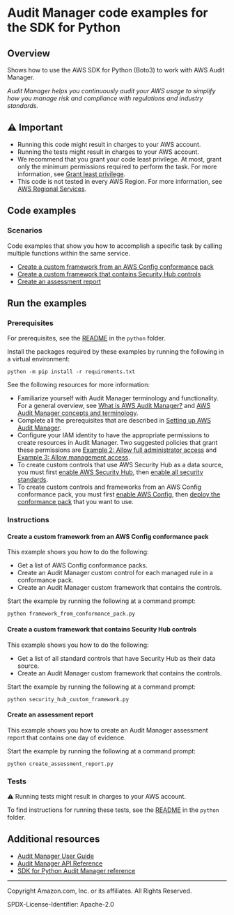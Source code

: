 <!--Generated by WRITEME on 2023-03-27 23:24:21.065808 (UTC)-->
# Audit Manager code examples for the SDK for Python

## Overview

Shows how to use the AWS SDK for Python (Boto3) to work with AWS Audit Manager.

<!--custom.overview.start-->
<!--custom.overview.end-->

*Audit Manager helps you continuously audit your AWS usage to simplify how you manage risk and compliance with regulations and industry standards.*

## ⚠ Important

* Running this code might result in charges to your AWS account.
* Running the tests might result in charges to your AWS account.
* We recommend that you grant your code least privilege. At most, grant only the minimum permissions required to perform the task. For more information, see [Grant least privilege](https://docs.aws.amazon.com/IAM/latest/UserGuide/best-practices.html#grant-least-privilege).
* This code is not tested in every AWS Region. For more information, see [AWS Regional Services](https://aws.amazon.com/about-aws/global-infrastructure/regional-product-services).

<!--custom.important.start-->
<!--custom.important.end-->

## Code examples
### Scenarios

Code examples that show you how to accomplish a specific task by calling multiple
functions within the same service.

* [Create a custom framework from an AWS Config conformance pack](framework_from_conformance_pack.py) 
* [Create a custom framework that contains Security Hub controls](security_hub_custom_framework.py) 
* [Create an assessment report](create_assessment_report.py) 

## Run the examples

### Prerequisites


For prerequisites, see the [README](../../README.md#Prerequisites) in the `python` folder.


Install the packages required by these examples by running the following in a virtual environment:

```
python -m pip install -r requirements.txt
```


<!--custom.prerequisites.start-->
See the following resources for more information:

- Familiarize yourself with Audit Manager terminology and functionality. For a general 
overview, see [What is AWS Audit Manager?](https://docs.aws.amazon.com/audit-manager/latest/userguide/what-is.html) and [AWS Audit Manager concepts and terminology](https://docs.aws.amazon.com/audit-manager/latest/userguide/concepts.html).
- Complete all the prerequisites that are described in 
[Setting up AWS Audit Manager](https://docs.aws.amazon.com/audit-manager/latest/userguide/setting-up.html). 
- Configure your IAM identity to have the appropriate permissions to create resources in Audit 
Manager. Two suggested policies that grant these permissions are 
[Example 2: Allow full administrator access](https://docs.aws.amazon.com/audit-manager/latest/userguide/security_iam_id-based-policy-examples.html#example-1) 
and [Example 3: Allow management access](https://docs.aws.amazon.com/audit-manager/latest/userguide/security_iam_id-based-policy-examples.html#example-2).
- To create custom controls that use AWS Security Hub as a data source, you must first 
[enable AWS Security Hub](https://docs.aws.amazon.com/securityhub/latest/userguide/securityhub-settingup.html), then [enable all security standards](https://docs.aws.amazon.com/securityhub/latest/userguide/securityhub-standards-enable-disable.html#securityhub-standard-enable-console). 
- To create custom controls and frameworks from an AWS Config conformance pack, you 
must first [enable AWS Config](https://docs.aws.amazon.com/config/latest/developerguide/gs-console.html), 
then [deploy the conformance pack](https://docs.aws.amazon.com/config/latest/developerguide/conformance-pack-console.html) 
that you want to use.
<!--custom.prerequisites.end-->

### Instructions


<!--custom.instructions.start-->
<!--custom.instructions.end-->


#### Create a custom framework from an AWS Config conformance pack

This example shows you how to do the following:

* Get a list of AWS Config conformance packs.
* Create an Audit Manager custom control for each managed rule in a conformance pack.
* Create an Audit Manager custom framework that contains the controls.

Start the example by running the following at a command prompt:

```
python framework_from_conformance_pack.py
```

<!--custom.scenarios.auditmanager_Scenario_CustomFrameworkFromConformancePack.start-->
<!--custom.scenarios.auditmanager_Scenario_CustomFrameworkFromConformancePack.end-->

#### Create a custom framework that contains Security Hub controls

This example shows you how to do the following:

* Get a list of all standard controls that have Security Hub as their data source.
* Create an Audit Manager custom framework that contains the controls.

Start the example by running the following at a command prompt:

```
python security_hub_custom_framework.py
```

<!--custom.scenarios.auditmanager_Scenario_CustomFrameworkFromSecurityHub.start-->
<!--custom.scenarios.auditmanager_Scenario_CustomFrameworkFromSecurityHub.end-->

#### Create an assessment report

This example shows you how to create an Audit Manager assessment report that contains one day of evidence.


Start the example by running the following at a command prompt:

```
python create_assessment_report.py
```

<!--custom.scenarios.auditmanager_Scenario_CreateAssessmentReport.start-->
<!--custom.scenarios.auditmanager_Scenario_CreateAssessmentReport.end-->

### Tests

⚠ Running tests might result in charges to your AWS account.


To find instructions for running these tests, see the [README](../../README.md#Tests)
in the `python` folder.



<!--custom.tests.start-->
<!--custom.tests.end-->

## Additional resources

* [Audit Manager User Guide](https://docs.aws.amazon.com/audit-manager/latest/userguide/what-is.html)
* [Audit Manager API Reference](https://docs.aws.amazon.com/audit-manager/latest/APIReference/Welcome.html)
* [SDK for Python Audit Manager reference](https://boto3.amazonaws.com/v1/documentation/api/latest/reference/services/auditmanager.html)

<!--custom.resources.start-->
<!--custom.resources.end-->

---

Copyright Amazon.com, Inc. or its affiliates. All Rights Reserved.

SPDX-License-Identifier: Apache-2.0